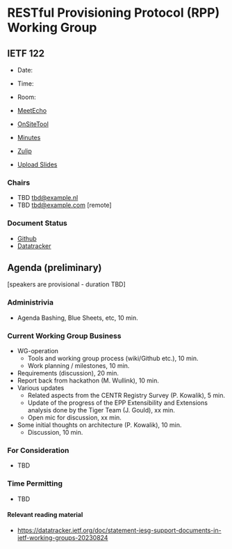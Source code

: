 
# RESTful Provisioning Protocol (RPP) Working Group

## IETF 122

* Date:
* Time:
* Room:

* [MeetEcho](https://meetings.conf.meetecho.com/ietf122/?session=)
* [OnSiteTool](https://meetings.conf.meetecho.com/onsite122/?session=)

* [Minutes](https://codimd.ietf.org/notes-ietf-122-rpp)
* [Zulip](https://zulip.ietf.org/#narrow/stream/rpp)
* [Upload Slides](https://datatracker.ietf.org/meeting/122/session/rpp)

### Chairs

* TBD [tbd@example.nl](tbd@example.nl)
* TBD [tbd@example.com](tbd@example.com) [remote]

### Document Status

* [Github](https://github.com/ietf-wg-rpp/wg-materials/blob/main/dnsop-document-status.md)
* [Datatracker](https://datatracker.ietf.org/wg/rpp/documents/)

## Agenda (preliminary)
[speakers are provisional - duration TBD]

### Administrivia

* Agenda Bashing, Blue Sheets, etc,  10 min.
<!--
* Updates of Old Work, Chairs, 10 min.
-->
### Current Working Group Business
* WG-operation
  - Tools and working group process (wiki/Github etc.), 10 min.
  - Work planning / milestones, 10 min.
* Requirements (discussion), 20 min.
* Report back from hackathon (M. Wullink), 10 min.
* Various updates
  - Related aspects from the CENTR Registry Survey (P. Kowalik), 5 min.
  - Update of the progress of the EPP Extensibility and Extensions analysis done by the Tiger Team (J. Gould), xx min.
  - Open mic for discussion, xx min.
* Some initial thoughts on architecture (P. Kowalik), 10 min.
  - Discussion, 10 min.

### For Consideration

* TBD
### Time Permitting

* TBD

#### Relevant reading material

* https://datatracker.ietf.org/doc/statement-iesg-support-documents-in-ietf-working-groups-20230824
